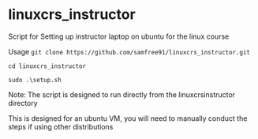 # linuxcrs_instructor
Script for Setting up instructor laptop on ubuntu for the linux course

Usage `git clone https://github.com/samfree91/linuxcrs_instructor.git`

`cd linuxcrs_instructor`

`sudo .\setup.sh`

Note: The script is designed to run directly from the linuxcrsinstructor directory

This is designed for an ubuntu VM, you will need to manually conduct the steps if using other distributions
